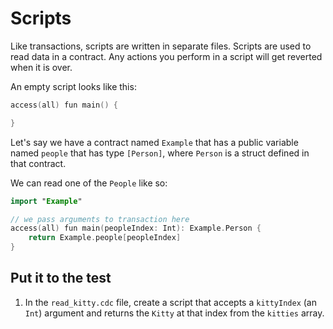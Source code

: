 # Scripts

Like transactions, scripts are written in separate files. Scripts are used to read data in a contract. Any actions you perform in a script will get reverted when it is over.

An empty script looks like this:

```swift
access(all) fun main() {

}
```

Let's say we have a contract named `Example` that has a public variable named `people` that has type `[Person]`, where `Person` is a struct defined in that contract.

We can read one of the `People` like so:

```swift
import "Example"

// we pass arguments to transaction here
access(all) fun main(peopleIndex: Int): Example.Person {
    return Example.people[peopleIndex]
}
```

## Put it to the test

1. In the `read_kitty.cdc` file, create a script that accepts a `kittyIndex` (an `Int`) argument and returns the `Kitty` at that index from the `kitties` array.
